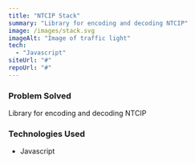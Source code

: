 ```yaml
---
title: "NTCIP Stack"
summary: "Library for encoding and decoding NTCIP"
image: /images/stack.svg
imageAlt: "Image of traffic light"
tech:
  - "Javascript"
siteUrl: "#"
repoUrl: "#"
---
```


### Problem Solved

Library for encoding and decoding NTCIP

### Technologies Used

- Javascript
